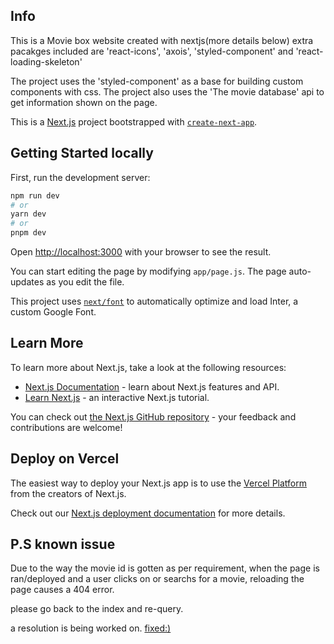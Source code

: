 
## Info

This is a Movie box website created with nextjs(more details below)
extra pacakges included are 'react-icons', 'axois', 'styled-component' and 'react-loading-skeleton' 

The project uses the 'styled-component' as  a base for building custom components with css.
The project also uses the 'The movie database' api to get information shown on the page.

This is a [Next.js](https://nextjs.org/) project bootstrapped with [`create-next-app`](https://github.com/vercel/next.js/tree/canary/packages/create-next-app).

## Getting Started locally

First, run the development server:

```bash
npm run dev
# or
yarn dev
# or
pnpm dev
```

Open [http://localhost:3000](http://localhost:3000) with your browser to see the result.

You can start editing the page by modifying `app/page.js`. The page auto-updates as you edit the file.

This project uses [`next/font`](https://nextjs.org/docs/basic-features/font-optimization) to automatically optimize and load Inter, a custom Google Font.

## Learn More

To learn more about Next.js, take a look at the following resources:

- [Next.js Documentation](https://nextjs.org/docs) - learn about Next.js features and API.
- [Learn Next.js](https://nextjs.org/learn) - an interactive Next.js tutorial.

You can check out [the Next.js GitHub repository](https://github.com/vercel/next.js/) - your feedback and contributions are welcome!

## Deploy on Vercel

The easiest way to deploy your Next.js app is to use the [Vercel Platform](https://vercel.com/new?utm_medium=default-template&filter=next.js&utm_source=create-next-app&utm_campaign=create-next-app-readme) from the creators of Next.js.

Check out our [Next.js deployment documentation](https://nextjs.org/docs/deployment) for more details.

## P.S known issue

Due to the way the movie id is gotten as per requirement, when the page is ran/deployed and a user clicks on or searchs for a movie, 
reloading the page causes a 404 error. 

please go back to the index and re-query.

a resolution is being worked on. [fixed:)](https://hngx-t2.vercel.app/)

